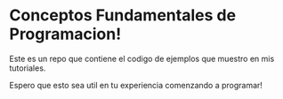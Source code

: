 # Conceptos Fundamentales de Programacion!

Este es un repo que contiene el codigo de ejemplos que muestro en mis tutoriales. 

Espero que esto sea util en tu experiencia comenzando a programar! 



